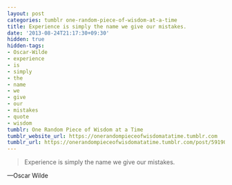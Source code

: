 ```yaml
---
layout: post
categories: tumblr one-random-piece-of-wisdom-at-a-time
title: Experience is simply the name we give our mistakes.
date: '2013-08-24T21:17:30+09:30'
hidden: true
hidden-tags:
- Oscar-Wilde
- experience
- is
- simply
- the
- name
- we
- give
- our
- mistakes
- quote
- wisdom
tumblr: One Random Piece of Wisdom at a Time
tumblr_website_url: https://onerandompieceofwisdomatatime.tumblr.com
tumblr_url: https://onerandompieceofwisdomatatime.tumblr.com/post/59190017644/experience-is-simply-the-name-we-give-our
---
```

> Experience is simply the name we give our mistakes.

—Oscar Wilde
